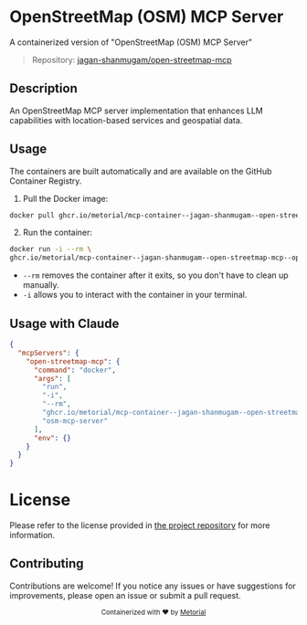 
# OpenStreetMap (OSM) MCP Server

A containerized version of "OpenStreetMap (OSM) MCP Server"

> Repository: [jagan-shanmugam/open-streetmap-mcp](https://github.com/jagan-shanmugam/open-streetmap-mcp)

## Description

An OpenStreetMap MCP server implementation that enhances LLM capabilities with location-based services and geospatial data.


## Usage

The containers are built automatically and are available on the GitHub Container Registry.

1. Pull the Docker image:

```bash
docker pull ghcr.io/metorial/mcp-container--jagan-shanmugam--open-streetmap-mcp--open-streetmap-mcp
```

2. Run the container:

```bash
docker run -i --rm \ 
ghcr.io/metorial/mcp-container--jagan-shanmugam--open-streetmap-mcp--open-streetmap-mcp  "osm-mcp-server"
```

- `--rm` removes the container after it exits, so you don't have to clean up manually.
- `-i` allows you to interact with the container in your terminal.




## Usage with Claude

```json
{
  "mcpServers": {
    "open-streetmap-mcp": {
      "command": "docker",
      "args": [
        "run",
        "-i",
        "--rm",
        "ghcr.io/metorial/mcp-container--jagan-shanmugam--open-streetmap-mcp--open-streetmap-mcp",
        "osm-mcp-server"
      ],
      "env": {}
    }
  }
}
```

# License

Please refer to the license provided in [the project repository](https://github.com/jagan-shanmugam/open-streetmap-mcp) for more information.

## Contributing

Contributions are welcome! If you notice any issues or have suggestions for improvements, please open an issue or submit a pull request.

<div align="center">
  <sub>Containerized with ❤️ by <a href="https://metorial.com">Metorial</a></sub>
</div>
  